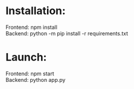 # Installation:  
  Frontend: npm install  
  Backend: python -m pip install -r requirements.txt  
# Launch:  
  Frontend: npm start  
  Backend: python app.py
